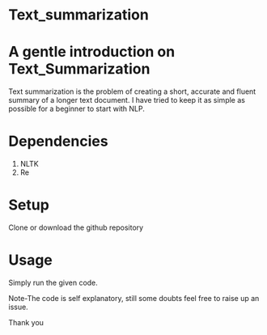 # Text_summarization

# A gentle introduction on Text_Summarization
  Text summarization is the problem of creating a short, accurate and fluent summary of a longer text document. 
  I have tried to keep it as simple as possible for a beginner to start with NLP.


# Dependencies
   1. NLTK
   2. Re

# Setup
  Clone or download the github repository

# Usage
  Simply run the given code.

Note-The code is self explanatory, still some doubts feel free to raise up an issue.


Thank you
